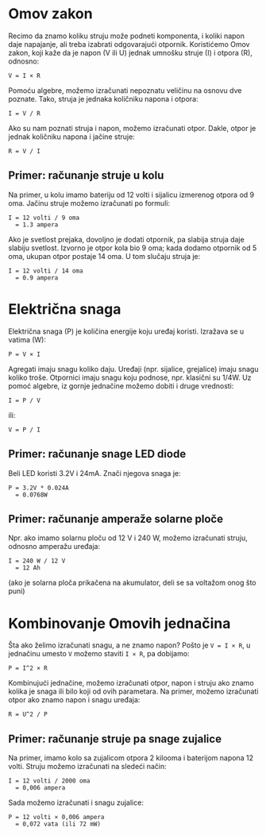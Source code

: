# Omov zakon

Recimo da znamo koliku struju može podneti komponenta, i koliki napon daje napajanje, ali treba izabrati odgovarajući otpornik. Koristićemo Omov zakon, koji kaže da je napon (V ili U) jednak umnošku struje (I) i otpora (R), odnosno:

```
V = I × R
```

Pomoću algebre, možemo izračunati nepoznatu veličinu na osnovu dve poznate. Tako, struja je jednaka količniku napona i otpora:

```
I = V / R
```

Ako su nam poznati struja i napon, možemo izračunati otpor. Dakle, otpor je jednak količniku napona i jačine struje:

```
R = V / I
```

## Primer: računanje struje u kolu

Na primer, u kolu imamo bateriju od 12 volti i sijalicu izmerenog otpora od 9 oma. Jačinu struje možemo izračunati po formuli:

```
I = 12 volti / 9 oma 
  = 1.3 ampera
```

Ako je svetlost prejaka, dovoljno je dodati otpornik, pa slabija struja daje slabiju svetlost. Izvorno je otpor kola bio 9 oma; kada dodamo otpornik od 5 oma, ukupan otpor postaje 14 oma. U tom slučaju struja je:

```
I = 12 volti / 14 oma
  = 0.9 ampera
```

# Električna snaga

Električna snaga (P) je količina energije koju uređaj koristi. Izražava se u vatima (W):

```
P = V × I
```

Agregati imaju snagu koliko daju. Uređaji (npr. sijalice, grejalice) imaju snagu koliko troše. Otpornici imaju snagu koju podnose, npr. klasični su 1/4W. Uz pomoć algebre, iz gornje jednačine možemo dobiti i druge vrednosti:

```
I = P / V
```

ili:

```
V = P / I
```

## Primer: računanje snage LED diode

Beli LED koristi 3.2V i 24mA. Znači njegova snaga je:

```
P = 3.2V * 0.024A
  = 0.0768W
```

## Primer: računanje amperaže solarne ploče

Npr. ako imamo solarnu ploču od 12 V i 240 W, možemo izračunati struju, odnosno amperažu uređaja:

```
I = 240 W / 12 V
  = 12 Ah 
```

(ako je solarna ploča prikačena na akumulator, deli se sa voltažom onog što puni)

# Kombinovanje Omovih jednačina

Šta ako želimo izračunati snagu, a ne znamo napon? Pošto je `V = I × R`, u jednačinu umesto `V` možemo staviti `I × R`, pa dobijamo:

```
P = I^2 × R
```

Kombinujući jednačine, možemo izračunati otpor, napon i struju ako znamo kolika je snaga ili bilo koji od ovih parametara. Na primer, možemo izračunati otpor ako znamo napon i snagu uređaja:

```
R = U^2 / P
```

## Primer: računanje struje pa snage zujalice

Na primer, imamo kolo sa zujalicom otpora 2 kilooma i baterijom napona 12 volti. Struju možemo izračunati na sledeći način:

```
I = 12 volti / 2000 oma
  = 0,006 ampera
```

Sada možemo izračunati i snagu zujalice:

```
P = 12 volti × 0,006 ampera
  = 0,072 vata (ili 72 mW)
```
